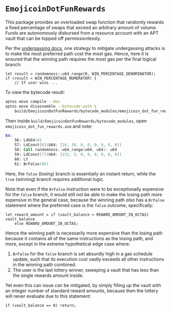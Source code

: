 <!---
cspell:word undergassing
cspell:word permissionlessly
-->

# `EmojicoinDotFunRewards`

This package provides an overloaded swap function that randomly rewards a fixed
percentage of swaps that exceed an arbitrary amount of volume. Funds are
autonomously  disbursed from a resource account with an APT vault that can be
topped off permissionlessly.

Per the [undergassing docs], one strategy to mitigate undergassing attacks is to
make the most preferred path cost the most gas. Hence, here it is ensured that
the winning path requires the most gas per the final logical branch:

```move
let result = randomness::u64_range(0, WIN_PERCENTAGE_DENOMINATOR);
if (result < WIN_PERCENTAGE_NUMERATOR) {
    // If user wins ...
```

To view the bytecode result:

```sh
aptos move compile --dev
aptos move disassemble --bytecode-path \
    build/EmojicoinDotFunRewards/bytecode_modules/emojicoin_dot_fun_rewards.mv
```

Then inside `build/EmojicoinDotFunRewards/bytecode_modules`, open
`emojicoin_dot_fun_rewards.asm` and note:

```asm
B4:
    56: LdU64(0)
    57: LdConst[6](U64: [16, 39, 0, 0, 0, 0, 0, 0])
    58: Call randomness::u64_range(u64, u64): u64
    59: LdConst[7](U64: [231, 3, 0, 0, 0, 0, 0, 0])
    60: Lt
    61: BrFalse(85)
```

Here, the `false` (losing) branch is essentially an instant return, while the
`true` (winning) branch requires additional logic.

Note that even if the `BrFalse` instruction were to be exceptionally expensive
for the `false` branch, it would still not be able to make the losing path more
expensive in the general case, because the winning path *also* has a `BrFalse`
statement where the preferred case is the `false` outcome, specifically:

```move
let reward_amount = if (vault_balance < REWARD_AMOUNT_IN_OCTAS) vault_balance
    else REWARD_AMOUNT_IN_OCTAS;
```

Hence the winning path is necessarily more expensive than the losing path
because it contains all of the same instructions as the losing path, and more,
except in the extreme hypothetical edge case where:

1. `BrFalse` for the `false` branch is set absurdly high in a gas schedule
   update, such that its execution cost vastly exceeds all other instructions in
   the winning path combined.
1. The user is the last lottery winner, sweeping a vault that has less than the
   single rewards amount inside.

Yet even this can issue can be mitigated, by simply filling up the vault with
an integer number of standard reward amounts, because then the lottery will
never evaluate due to this statement:

```move
if (vault_balance == 0) return;
```

[undergassing docs]: https://aptos.dev/en/build/smart-contracts/randomness#undergasing-attacks-and-how-to-prevent
